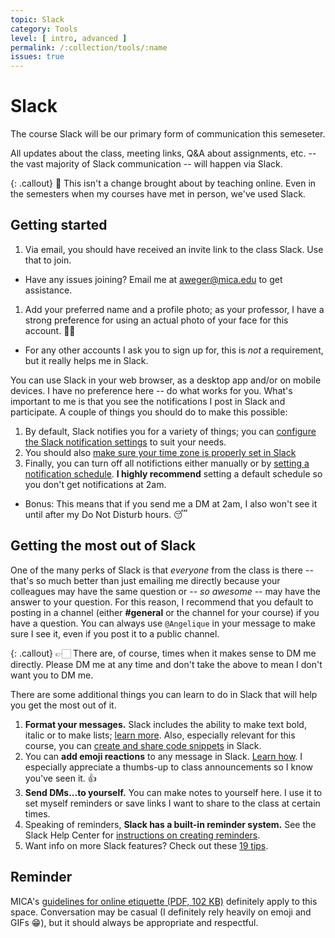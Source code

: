 ```yaml
---
topic: Slack
category: Tools
level: [ intro, advanced ]
permalink: /:collection/tools/:name
issues: true
---
```


# Slack

The course Slack will be our primary form of communication this semeseter.

All updates about the class, meeting links, Q&A about assignments, etc. -- the vast majority of Slack communication -- will happen via Slack.

{: .callout}
🤔 This isn't a change brought about by teaching online. Even in the semesters when my courses have met in person, we've used Slack.

## Getting started

1. Via email, you should have received an invite link to the class Slack. Use that to join.
  - Have any issues joining? Email me at [aweger@mica.edu](mailto:aweger@mica.edu) to get assistance.
1. Add your preferred name and a profile photo; as your professor, I have a strong preference for using an actual photo of your face for this account. 🙏🏻
  - For any other accounts I ask you to sign up for, this is _not_ a requirement, but it really helps me in Slack.

You can use Slack in your web browser, as a desktop app and/or on mobile devices. I have no preference here -- do what works for you. What's important to me is that you see the notifications I post in Slack and participate. A couple of things you should do to make this possible:
1. By default, Slack notifies you for a variety of things; you can [configure the Slack notification settings](https://slack.com/help/categories/360000047906-Your-profile-preferences#adjust-your-notifications) to suit your needs.
1. You should also [make sure your time zone is properly set in Slack](https://slack.com/help/articles/219889247-Manage-your-time-zone-preferences)
1. Finally, you can turn off all notifictions either manually or by [setting a notification schedule](https://slack.com/help/articles/214908388-Pause-notifications-with-Do-Not-Disturb). **I highly recommend** setting a default schedule so you don't get notifications at 2am.
  - Bonus: This means that if you send me a DM at 2am, I also won't see it until after my Do Not Disturb hours. 😴

## Getting the most out of Slack
One of the many perks of Slack is that _everyone_ from the class is there -- that's so much better than just emailing me directly because your colleagues may have the same question or -- _so awesome_ -- may have the answer to your question. For this reason, I recommend that you default to posting in a channel (either **#general** or the channel for your course) if you have a question. You can always use `@Angelique` in your message to make sure I see it, even if you post it to a public channel.

{: .callout}
👉🏻 There are, of course, times when it makes sense to DM me directly. Please DM me at any time and don't take the above to mean I don't want you to DM me.

There are some additional things you can learn to do in Slack that will help you get the most out of it.

1. **Format your messages.** Slack includes the ability to make text bold, italic or to make lists; [learn more](https://slack.com/help/articles/202288908-Format-your-messages). Also, especially relevant for this course, you can [create and share code snippets](https://slack.com/help/articles/204145658-Create-a-snippet) in Slack.
1. You can **add emoji reactions** to any message in Slack. [Learn how](https://slack.com/help/articles/206870317-Use-emoji-reactions). I especially appreciate a thumbs-up to class announcements so I know you've seen it. 👍
1. **Send DMs...to yourself.** You can make notes to yourself here. I use it to set myself reminders or save links I want to share to the class at certain times.
1. Speaking of reminders, **Slack has a built-in reminder system.** See the Slack Help Center for [instructions on creating reminders](https://slack.com/help/articles/208423427-Set-a-reminder).
1. Want info on more Slack features? Check out these [19 tips](https://okdork.com/slack-app-19-tips-advanced-tutorial/).

## Reminder
MICA's [guidelines for online etiquette (PDF, 102 KB)](https://drive.google.com/file/d/1MR15B4UBGtdSwonED3IIu0igkUD5Sp3F/view) definitely apply to this space. Conversation may be casual (I definitely rely heavily on emoji and GIFs 😁), but it should always be appropriate and respectful.
